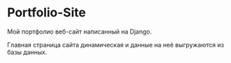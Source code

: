 # Portfolio-Site
Мой портфолио веб-сайт написанный на Django.

Главная страница сайта динамическая и данные на неё выгружаются из базы данных. 
